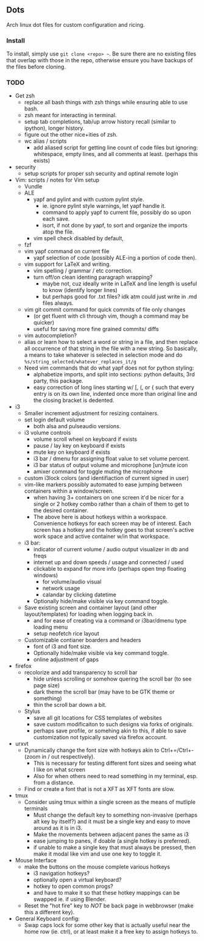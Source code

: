 ## Dots

Arch linux dot files for custom configuration and ricing.

### Install

To install, simply use `git clone <repo> ~`.
Be sure there are no existing files that overlap with those in the repo, otherwise ensure you have backups of the files before cloning.

### TODO

- Get zsh
    + replace all bash things with zsh things while ensuring able to use bash.
    + zsh meant for interacting in terminal.
    + setup tab completions, tab/up arrow history recall (similar to ipython),
      longer history.
    + figure out the other nice+ities of zsh.
    + wc alias / scripts
        - add aliased script for getting line count of code files but ignoring:
        whitespace, empty lines, and all comments at least. (perhaps this exists)
- security
    + setup scripts for proper ssh security and optinal remote login
- Vim: scripts / notes for Vim setup
    + Vundle
    + ALE
        - yapf and pylint and with custom pylint style.
            - ie. ignore pylint style warnings, let yapf handle it.
            - command to apply yapf to current file, possibly do so upon each
              save.
            - isort, if not done by yapf, to sort and organize the imports atop
              the file.
        - vim spell check disabled by default,
    + fzf
    + vim yapf command on current file
        - yapf selection of code (possibly ALE-ing a portion of code then).
    + vim support for LaTeX and writing.
        - vim spelling / grammar / etc correction.
        - turn off/on clean identing paragraph wrapping?
            - maybe not, cuz ideally write in LaTeX and line length is useful
              to know (identify longer lines)
            - but perhaps good for .txt files? idk atm could just write in .md
              files always.
    + vim git commit command for quick commits of file only changes
        - (or get fluent with cli through vim, though a command may be quicker)
        - useful for saving more fine grained commits/ diffs
    + vim autocompletion?
    + alias or learn how to select a word or string in a file, and then replace
      all occurrence of that string in the file with a new string.  So
      basically, a means to take whatever is selected in selection mode and do
      `%s/string_selected/whatever_replaces_it/g`
    + Need vim commands that do what yapf does not for python styling:
        - alphabetize imports, and split into sections:
            python defaults, 3rd party, this package.
        - easy correction of long lines starting w/ [, (, or { such that every
            entry is on its own line, indented once more than original line and
            the closing bracket is dedented.
- i3
    + Smaller increment adjustment for resizing containers.
    + set login default volume
        - both alsa and pulseaudio versions.
    + i3 volume controls
        - volume scroll wheel on keyboard if exists
        - pause / lay key on keyboard if exists
        - mute key on keyboard if exists
        - i3 bar / dmenu for assigning float value to set volume percent.
        - i3 bar status of output volume and microphone [un]mute icon
        - amixer command for toggle muting the microphone
    + custom i3lock colors (and identifiaction of current signed in user)
    + vim-like markers possibly automated to ease jumping between containers
      within a window/screen.
        - when having 3+ containers on one screen it'd be nicer for a single
          or 2 hotkey combo rather than a chain of them to get to the desired
          container.
        - The above here is about hotkeys within a workspace. Convenience
          hotkeys for each screen may be of interest. Each screen has a hotkey
          and the hotkey goes to that screen's active work space and active
          container w/in that workspace.
    + i3 bar:
        - indicator of current volume / audio output visualizer in db and freqs
        - internet up and down speeds / usage and connected / used
        - clickable to expand for more info (perhaps open tmp floating windows)
            - for volume/audio visual
            - network usage
            - calandar by clicking datetime
        - Optionally hide/make visible via key command toggle.
    + Save existing screen and container layout (and other layout/templates)
      for loading when logging back in.
        - and for ease of creating via a command or i3bar/dmenu type loading
          menu
        - setup neofetch rice layout
    + Customizable contianer boarders and headers
        - font of i3 and font size.
        - Optionally hide/make visible via key command toggle.
        - online adjustment of gaps
- firefox
    + recolorize and add transparency to scroll bar
        - hide unless scrolling or somehow quering the scroll bar (to see page
          size)
        - dark theme the scroll bar (may have to be GTK theme or something)
        - thin the scroll bar down a bit.
    + Stylus
        - save all git locations for CSS templates of websites
        - save custom modificaiton to such designs via forks of originals.
        - perhaps save profile, or somehing akin to this, if able to save
          customization not typically saved via firefox account.
- urxvt
    + Dynamically change the font size with hotkeys akin to Ctrl+=/Ctrl+- (zoom
      in / out respectively).
        - This is necessary for testing different font sizes and seeing what I
          like on what screen
        - Also for when others need to read something in my terminal, esp. from
          a distance.
    + Find or create a font that is not a XFT as XFT fonts are slow.
- tmux
    + Consider using tmux within a single screen as the means of mutliple
      terminals
        - Must change the default key to something non-invasive (perhaps alt
          key by itself?) and it must be a single key and easy to move around
          as it is in i3.
        - Make the movements between adjacent panes the same as i3
        - ease jumping to panes, if doable (a single hotkey is preferred).
        - if unable to make a single key that must always be pressed, then make
          it modal like vim and use one key to toggle it.
- Mouse Interface
    + make the buttons on the mouse complete various hotkeys
        - i3 navigation hotkeys?
        - optionally open a virtual keyboard?
        - hotkey to open common progs?
        - and have to make it so that these hotkey mappings can be swapped ie.
          if using Blender.
    + Reset the "hot fire" key to _NOT_ be back page in webbrowser (make this a
      different key).
- General Keyboard config:
    + Swap caps lock for some other key that is actually useful near the home
      row (ie. ctrl), or at least make it a free key to assign hotkeys to.
